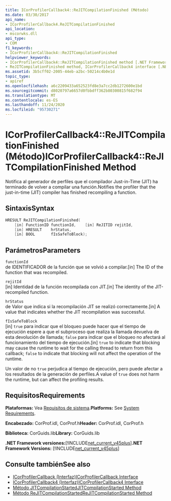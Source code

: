 ```yaml
---
title: ICorProfilerCallback4::ReJITCompilationFinished (Método)
ms.date: 03/30/2017
api_name:
- ICorProfilerCallback4.ReJITCompilationFinished
api_location:
- mscorwks.dll
api_type:
- COM
f1_keywords:
- ICorProfilerCallback4::ReJITCompilationFinished
helpviewer_keywords:
- ICorProfilerCallback4::ReJITCompilationFinished method [.NET Framework profiling]
- ReJITCompilationFinished method, ICorProfilerCallback4 interface [.NET Framework profiling]
ms.assetid: 3b5cff02-2005-44eb-a2bc-50214c4b0e1d
topic_type:
- apiref
ms.openlocfilehash: a6c2209433a652523fd8e3a7cc2db1272600e1bd
ms.sourcegitcommit: d8020797a6657d0fbbdff362b80300815f682f94
ms.translationtype: MT
ms.contentlocale: es-ES
ms.lasthandoff: 11/24/2020
ms.locfileid: "95730271"
---
```

# <a name="icorprofilercallback4rejitcompilationfinished-method"></a><span data-ttu-id="ff3e7-102">ICorProfilerCallback4::ReJITCompilationFinished (Método)</span><span class="sxs-lookup"><span data-stu-id="ff3e7-102">ICorProfilerCallback4::ReJITCompilationFinished Method</span></span>

<span data-ttu-id="ff3e7-103">Notifica al generador de perfiles que el compilador Just-in-Time (JIT) ha terminado de volver a compilar una función.</span><span class="sxs-lookup"><span data-stu-id="ff3e7-103">Notifies the profiler that the just-in-time (JIT) compiler has finished recompiling a function.</span></span>  
  
## <a name="syntax"></a><span data-ttu-id="ff3e7-104">Sintaxis</span><span class="sxs-lookup"><span data-stu-id="ff3e7-104">Syntax</span></span>  
  
```cpp  
HRESULT ReJITCompilationFinished(  
    [in] FunctionID functionId,    [in] ReJITID rejitId,  
    [in] HRESULT    hrStatus,  
    [in] BOOL       fIsSafeToBlock);  
```  
  
## <a name="parameters"></a><span data-ttu-id="ff3e7-105">Parámetros</span><span class="sxs-lookup"><span data-stu-id="ff3e7-105">Parameters</span></span>  

 `functionId`  
 <span data-ttu-id="ff3e7-106">de IDENTIFICADOR de la función que se volvió a compilar.</span><span class="sxs-lookup"><span data-stu-id="ff3e7-106">[in] The ID of the function that was recompiled.</span></span>  
  
 `rejitId`  
 <span data-ttu-id="ff3e7-107">[in] Identidad de la función recompilada con JIT.</span><span class="sxs-lookup"><span data-stu-id="ff3e7-107">[in] The identity of the JIT-recompiled function.</span></span>  
  
 `hrStatus`  
 <span data-ttu-id="ff3e7-108">de Valor que indica si la recompilación JIT se realizó correctamente.</span><span class="sxs-lookup"><span data-stu-id="ff3e7-108">[in] A value that indicates whether the JIT recompilation was successful.</span></span>  
  
 `fIsSafeToBlock`  
 <span data-ttu-id="ff3e7-109">[in] `true` para indicar que el bloqueo puede hacer que el tiempo de ejecución espere a que el subproceso que realiza la llamada devuelva de esta devolución de llamada; `false` para indicar que el bloqueo no afectará al funcionamiento del tiempo de ejecución.</span><span class="sxs-lookup"><span data-stu-id="ff3e7-109">[in] `true` to indicate that blocking may cause the runtime to wait for the calling thread to return from this callback; `false` to indicate that blocking will not affect the operation of the runtime.</span></span>  
  
 <span data-ttu-id="ff3e7-110">Un valor de no `true` perjudica al tiempo de ejecución, pero puede afectar a los resultados de la generación de perfiles.</span><span class="sxs-lookup"><span data-stu-id="ff3e7-110">A value of `true` does not harm the runtime, but can affect the profiling results.</span></span>  
  
## <a name="requirements"></a><span data-ttu-id="ff3e7-111">Requisitos</span><span class="sxs-lookup"><span data-stu-id="ff3e7-111">Requirements</span></span>  

 <span data-ttu-id="ff3e7-112">**Plataformas:** Vea [Requisitos de sistema](../../get-started/system-requirements.md).</span><span class="sxs-lookup"><span data-stu-id="ff3e7-112">**Platforms:** See [System Requirements](../../get-started/system-requirements.md).</span></span>  
  
 <span data-ttu-id="ff3e7-113">**Encabezado:** CorProf.idl, CorProf.h</span><span class="sxs-lookup"><span data-stu-id="ff3e7-113">**Header:** CorProf.idl, CorProf.h</span></span>  
  
 <span data-ttu-id="ff3e7-114">**Biblioteca:** CorGuids.lib</span><span class="sxs-lookup"><span data-stu-id="ff3e7-114">**Library:** CorGuids.lib</span></span>  
  
 <span data-ttu-id="ff3e7-115">**.NET Framework versiones:**[!INCLUDE[net_current_v45plus](../../../../includes/net-current-v45plus-md.md)]</span><span class="sxs-lookup"><span data-stu-id="ff3e7-115">**.NET Framework Versions:** [!INCLUDE[net_current_v45plus](../../../../includes/net-current-v45plus-md.md)]</span></span>  
  
## <a name="see-also"></a><span data-ttu-id="ff3e7-116">Consulte también</span><span class="sxs-lookup"><span data-stu-id="ff3e7-116">See also</span></span>

- [<span data-ttu-id="ff3e7-117">ICorProfilerCallback (Interfaz)</span><span class="sxs-lookup"><span data-stu-id="ff3e7-117">ICorProfilerCallback Interface</span></span>](icorprofilercallback-interface.md)
- [<span data-ttu-id="ff3e7-118">ICorProfilerCallback4 (Interfaz)</span><span class="sxs-lookup"><span data-stu-id="ff3e7-118">ICorProfilerCallback4 Interface</span></span>](icorprofilercallback4-interface.md)
- [<span data-ttu-id="ff3e7-119">Método JITCompilationStarted</span><span class="sxs-lookup"><span data-stu-id="ff3e7-119">JITCompilationStarted Method</span></span>](icorprofilercallback-jitcompilationstarted-method.md)
- [<span data-ttu-id="ff3e7-120">Método ReJITCompilationStarted</span><span class="sxs-lookup"><span data-stu-id="ff3e7-120">ReJITCompilationStarted Method</span></span>](icorprofilercallback4-rejitcompilationstarted-method.md)
